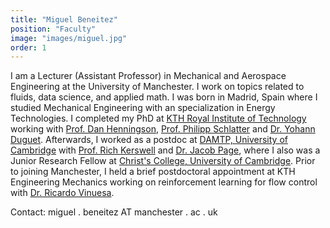 ```yaml
---
title: "Miguel Beneitez"
position: "Faculty"
image: "images/miguel.jpg"
order: 1
---
```


I am a Lecturer (Assistant Professor) in Mechanical and Aerospace Engineering at the University of Manchester. I work on topics related to fluids, data science, and applied math. I was born in Madrid, Spain where I studied Mechanical Engineering with an specialization in Energy Technologies. I completed my PhD at [KTH Royal Institute of Technology](https://www.kth.se) working with [Prof. Dan Henningson](https://www.mech.kth.se/~henning/), [Prof. Philipp Schlatter](https://www.lstm.tf.fau.de/person/philipp-schlatter/) and [Dr. Yohann Duguet](https://perso.limsi.fr/duguet/). Afterwards, I worked as a postdoc at [DAMTP, University of Cambridge](https://www.damtp.cam.ac.uk) with [Prof. Rich Kerswell](https://www.damtp.cam.ac.uk/user/rrk26/) and [Dr. Jacob Page](https://www.jacob-page.com), where I also was a Junior Research Fellow at [Christ's College, University of Cambridge](https://www.christs.cam.ac.uk). Prior to joining Manchester, I held a brief postdoctoral appointment at KTH Engineering Mechanics working on reinforcement learning for flow control with [Dr. Ricardo Vinuesa](https://www.vinuesalab.com).

Contact: miguel . beneitez AT manchester . ac . uk

